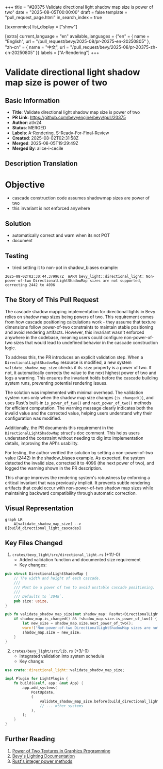 +++
title = "#20375 Validate directional light shadow map size is power of two"
date = "2025-08-05T00:00:00"
draft = false
template = "pull_request_page.html"
in_search_index = true

[taxonomies]
list_display = ["show"]

[extra]
current_language = "en"
available_languages = {"en" = { name = "English", url = "/pull_request/bevy/2025-08/pr-20375-en-20250805" }, "zh-cn" = { name = "中文", url = "/pull_request/bevy/2025-08/pr-20375-zh-cn-20250805" }}
labels = ["A-Rendering"]
+++

# Validate directional light shadow map size is power of two

## Basic Information
- **Title**: Validate directional light shadow map size is power of two
- **PR Link**: https://github.com/bevyengine/bevy/pull/20375
- **Author**: atlv24
- **Status**: MERGED
- **Labels**: A-Rendering, S-Ready-For-Final-Review
- **Created**: 2025-08-02T02:31:58Z
- **Merged**: 2025-08-05T19:29:49Z
- **Merged By**: alice-i-cecile

## Description Translation
# Objective

- cascade construction code assumes shadowmap sizes are power of two
- this invariant is not enforced anywhere

## Solution

- automatically correct and warn when its not POT
- document

## Testing

- tried setting it to non-pot in shadow_biases example:
```
2025-08-02T02:30:44.379967Z  WARN bevy_light::directional_light: Non-power-of-two DirectionalLightShadowMap sizes are not supported, correcting 2442 to 4096
```

## The Story of This Pull Request

The cascade shadow mapping implementation for directional lights in Bevy relies on shadow map sizes being powers of two. This requirement comes from how cascade positioning calculations work - they assume that texture dimensions follow power-of-two constraints to maintain stable positioning and avoid rendering artifacts. However, this invariant wasn't enforced anywhere in the codebase, meaning users could configure non-power-of-two sizes that would lead to undefined behavior in the cascade construction logic.

To address this, the PR introduces an explicit validation step. When a `DirectionalLightShadowMap` resource is modified, a new system `validate_shadow_map_size` checks if its `size` property is a power of two. If not, it automatically corrects the value to the next highest power of two and logs a warning. This ensures the invariant holds before the cascade building system runs, preventing potential rendering issues.

The solution was implemented with minimal overhead. The validation system runs only when the shadow map size changes (`is_changed()`), and uses Rust's built-in `is_power_of_two()` and `next_power_of_two()` methods for efficient computation. The warning message clearly indicates both the invalid value and the corrected value, helping users understand why their configuration was modified.

Additionally, the PR documents this requirement in the `DirectionalLightShadowMap` struct's doc comment. This helps users understand the constraint without needing to dig into implementation details, improving the API's usability.

For testing, the author verified the solution by setting a non-power-of-two value (2442) in the shadow_biases example. As expected, the system detected the invalid size, corrected it to 4096 (the next power of two), and logged the warning shown in the PR description.

This change improves the rendering system's robustness by enforcing a critical invariant that was previously implicit. It prevents subtle rendering artifacts that could occur with non-power-of-two shadow map sizes while maintaining backward compatibility through automatic correction.

## Visual Representation

```mermaid
graph LR
    A[validate_shadow_map_size] --> B[build_directional_light_cascades]
```

## Key Files Changed

1. `crates/bevy_light/src/directional_light.rs` (+11/-0)
   - Added validation function and documented size requirement
   - Key changes:
```rust
pub struct DirectionalLightShadowMap {
    // The width and height of each cascade.
    ///
    /// Must be a power of two to avoid unstable cascade positioning.
    ///
    /// Defaults to `2048`.
    pub size: usize,
}

pub fn validate_shadow_map_size(mut shadow_map: ResMut<DirectionalLightShadowMap>) {
    if shadow_map.is_changed() && !shadow_map.size.is_power_of_two() {
        let new_size = shadow_map.size.next_power_of_two();
        warn!("Non-power-of-two DirectionalLightShadowMap sizes are not supported, correcting {} to {new_size}", shadow_map.size);
        shadow_map.size = new_size;
    }
}
```

2. `crates/bevy_light/src/lib.rs` (+3/-0)
   - Integrated validation into system schedule
   - Key change:
```rust
use crate::directional_light::validate_shadow_map_size;

impl Plugin for LightPlugin {
    fn build(&self, app: &mut App) {
        app.add_systems(
            PostUpdate,
            (
                validate_shadow_map_size.before(build_directional_light_cascades),
                // ... other systems
            ),
        );
    }
}
```

## Further Reading
1. [Power of Two Textures in Graphics Programming](https://www.khronos.org/opengl/wiki/Common_Mistakes#Texture_Power_of_Two)
2. [Bevy's Lighting Documentation](https://bevyengine.org/learn/book/features/rendering/lighting/)
3. [Rust's integer power methods](https://doc.rust-lang.org/std/primitive.u32.html#method.is_power_of_two)